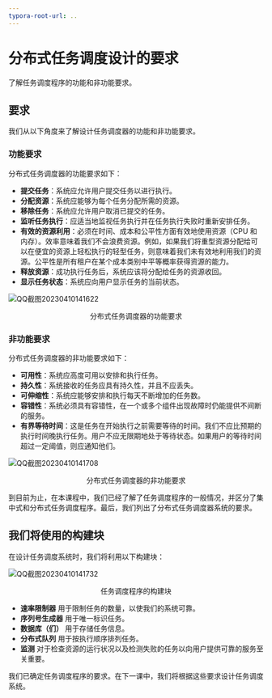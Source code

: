 ```yaml
---
typora-root-url: ..
---
```


# 分布式任务调度设计的要求

了解任务调度程序的功能和非功能要求。

## 要求

我们从以下角度来了解设计任务调度器的功能和非功能要求。

### 功能要求

分布式任务调度器的功能要求如下：

- **提交任务**：系统应允许用户提交任务以进行执行。
- **分配资源**：系统应能够为每个任务分配所需的资源。
- **移除任务**：系统应允许用户取消已提交的任务。
- **监听任务执行**：应适当地监视任务执行并在任务执行失败时重新安排任务。
- **有效的资源利用**：必须在时间、成本和公平性方面有效地使用资源（CPU 和内存）。效率意味着我们不会浪费资源。例如，如果我们将重型资源分配给可以在便宜的资源上轻松执行的轻型任务，则意味着我们未有效地利用我们的资源。公平性是所有租户在某个成本类别中平等概率获得资源的能力。
- **释放资源**：成功执行任务后，系统应该将分配给任务的资源收回。
- **显示任务状态**：系统应向用户显示任务的当前状态。

![QQ截图20230410141622](/img/23-Distributed%20Task%20Scheduler/QQ%E6%88%AA%E5%9B%BE20230410141622.png)

<center>分布式任务调度器的功能要求</center>

### 非功能要求

分布式任务调度器的非功能要求如下：

- **可用性**：系统应高度可用以安排和执行任务。
- **持久性**：系统接收的任务应具有持久性，并且不应丢失。
- **可伸缩性**：系统应能够安排和执行每天不断增加的任务数。
- **容错性**：系统必须具有容错性，在一个或多个组件出现故障时仍能提供不间断的服务。
- **有界等待时间**：这是任务在开始执行之前需要等待的时间。我们不应比预期的执行时间晚执行任务。用户不应无限期地处于等待状态。如果用户的等待时间超过一定阈值，则应通知他们。

![QQ截图20230410141708](/img/23-Distributed%20Task%20Scheduler/QQ%E6%88%AA%E5%9B%BE20230410141708.png)

<center>分布式任务调度器的非功能要求</center>

到目前为止，在本课程中，我们已经了解了任务调度程序的一般情况，并区分了集中式和分布式任务调度程序。最后，我们列出了分布式任务调度器系统的要求。

## 我们将使用的构建块

在设计任务调度系统时，我们将利用以下构建块：

![QQ截图20230410141732](/img/23-Distributed%20Task%20Scheduler/QQ%E6%88%AA%E5%9B%BE20230410141732.png)

<center>任务调度程序的构建块</center>

- **速率限制器** 用于限制任务的数量，以使我们的系统可靠。
- **序列号生成器** 用于唯一标识任务。
- **数据库（们）** 用于存储任务信息。
- **分布式队列** 用于按执行顺序排列任务。
- **监测** 对于检查资源的运行状况以及检测失败的任务以向用户提供可靠的服务至关重要。

我们已确定任务调度程序的要求。在下一课中，我们将根据这些要求设计任务调度系统。